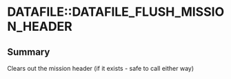 # DATAFILE::DATAFILE_FLUSH_MISSION_HEADER

## Summary
Clears out the mission header (if it exists - safe to call either way)